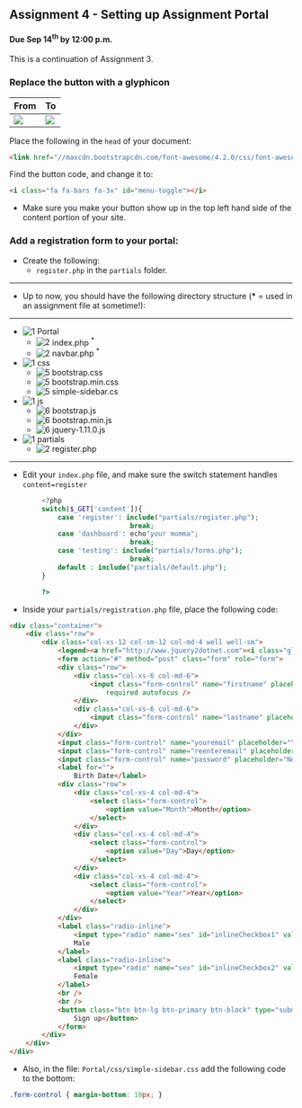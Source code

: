## Assignment 4 - Setting up Assignment Portal

#### Due Sep 14<sup>th</sup> by 12:00 p.m.

This is a continuation of Assignment 3.

### Replace the button with a glyphicon

| From    |   To |
|---------|------|
|![](http://f.cl.ly/items/3B1r460M1Q3Q091E1o1N/Screenshot%202014-08-27%2011.52.49.png)|![](http://f.cl.ly/items/3z1B1V0r40032w0C1M2D/Screenshot%202014-08-27%2011.50.08.png)|

Place the following in the `head` of your document:

```html
<link href="//maxcdn.bootstrapcdn.com/font-awesome/4.2.0/css/font-awesome.min.css" rel="stylesheet">
```

Find the button code, and change it to:

```html
<i class="fa fa-bars fa-3x" id="menu-toggle"></i>
```

- Make sure you make your button show up in the top left hand side of the content portion of your site.

### Add a registration form to your portal:

- Create the following:
    - `register.php` in the `partials` folder.

-----

- Up to now, you should have the following directory structure (__*__ = used in an assignment file at sometime!):

-----
- ![1] Portal
    - ![2] index.php <sup>*</sup>
    - ![2] navbar.php <sup>*</sup>
- ![1] css
    - ![5] bootstrap.css
    - ![5] bootstrap.min.css
    - ![5] simple-sidebar.cs
- ![1] js
    - ![6] bootstrap.js
    - ![6] bootstrap.min.js
    - ![6] jquery-1.11.0.js
- ![1] partials
    - ![2] register.php
    
------

- Edit your `index.php` file, and make sure the switch statement handles `content=register`

```php
		<?php
		switch($_GET['content']){
			case 'register': include("partials/register.php");
							  break;
			case 'dashboard': echo"your momma";
							  break;
			case 'testing': include("partials/forms.php");
							  break;
			default : include("partials/default.php");
		}

		?>
```

- Inside your `partials/registration.php` file, place the following code:

```html
<div class="container">
    <div class="row">
        <div class="col-xs-12 col-sm-12 col-md-4 well well-sm">
            <legend><a href="http://www.jquery2dotnet.com"><i class="glyphicon glyphicon-globe"></i></a> Sign up!</legend>
            <form action="#" method="post" class="form" role="form">
            <div class="row">
                <div class="col-xs-6 col-md-6">
                    <input class="form-control" name="firstname" placeholder="First Name" type="text"
                        required autofocus />
                </div>
                <div class="col-xs-6 col-md-6">
                    <input class="form-control" name="lastname" placeholder="Last Name" type="text" required />
                </div>
            </div>
            <input class="form-control" name="youremail" placeholder="Your Email" type="email" />
            <input class="form-control" name="reenteremail" placeholder="Re-enter Email" type="email" />
            <input class="form-control" name="password" placeholder="New Password" type="password" />
            <label for="">
                Birth Date</label>
            <div class="row">
                <div class="col-xs-4 col-md-4">
                    <select class="form-control">
                        <option value="Month">Month</option>
                    </select>
                </div>
                <div class="col-xs-4 col-md-4">
                    <select class="form-control">
                        <option value="Day">Day</option>
                    </select>
                </div>
                <div class="col-xs-4 col-md-4">
                    <select class="form-control">
                        <option value="Year">Year</option>
                    </select>
                </div>
            </div>
            <label class="radio-inline">
                <input type="radio" name="sex" id="inlineCheckbox1" value="male" />
                Male
            </label>
            <label class="radio-inline">
                <input type="radio" name="sex" id="inlineCheckbox2" value="female" />
                Female
            </label>
            <br />
            <br />
            <button class="btn btn-lg btn-primary btn-block" type="submit">
                Sign up</button>
            </form>
        </div>
    </div>
</div>
```
- Also, in the file: `Portal/css/simple-sidebar.css` add the following code to the bottom:

```css
.form-control { margin-bottom: 10px; }
```

[1]: https://cdn1.iconfinder.com/data/icons/stilllife/24x24/filesystems/gnome-fs-directory.png
[2]: http://png-2.findicons.com/files/icons/2360/spirit20/20/file_php.png
[3]: http://www.lecollagiste.com/collanews/themes/lilina/web/media/folder.gif
[4]: http://rs.tudelft.nl/~rlindenbergh/publications/html.gif
[5]: https://cdn4.iconfinder.com/data/icons/spirit20/file-css.png
[6]: https://cdn4.iconfinder.com/data/icons/spirit20/file-js.png
